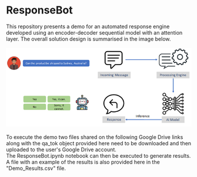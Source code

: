 # ResponseBot

This repository presents a demo for an automated response engine developed using an encoder-decoder sequential model with an attention layer. The overall solution design is summarised in the image below. <br>
<br>
![ResBot_fig](https://github.com/supratim1121992/ResponseBot/blob/main/ResponseBot.png?raw=true) <br>
<br>
To execute the demo two files shared on the following Google Drive links along with the qa_tok object provided here need to be downloaded and then uploaded to the user's Google Drive account. <br>
The ResponseBot.ipynb notebook can then be executed to generate results. A file with an example of the results is also provided here in the "Demo_Results.csv" file.
